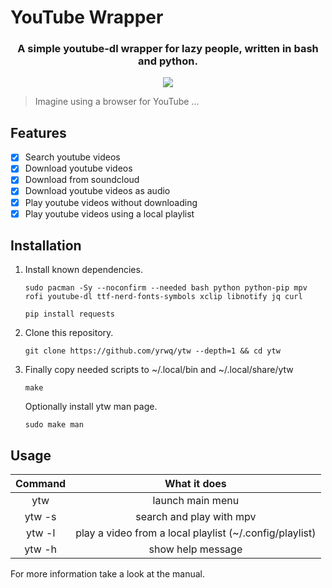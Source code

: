 # YouTube Wrapper


<div align="center">

### A simple youtube-dl wrapper for lazy people, written in bash and python.

<img src=".assets/prev.gif" align="center">

</div>

> Imagine using a browser for YouTube ...

## Features

- [x] Search youtube videos
- [x] Download youtube videos
- [x] Download from soundcloud
- [x] Download youtube videos as audio
- [x] Play youtube videos without downloading
- [x] Play youtube videos using a local playlist

## Installation

1. Install known dependencies.

	`sudo pacman -Sy --noconfirm --needed bash python python-pip mpv rofi youtube-dl ttf-nerd-fonts-symbols xclip libnotify jq curl`

	`pip install requests`

2. Clone this repository.

	`git clone https://github.com/yrwq/ytw --depth=1 && cd ytw`

3. Finally copy needed scripts to ~/.local/bin and ~/.local/share/ytw

	`make`

	Optionally install ytw man page.

	`sudo make man`

## Usage

| Command         | What it does                                            |
| :-------------: | :-------------:                                         |
| ytw             | launch main menu                                        |
| ytw -s          | search and play with mpv                                |
| ytw -l          | play a video from a local playlist (~/.config/playlist) |
| ytw -h          | show help message                                       |

For more information take a look at the manual.
